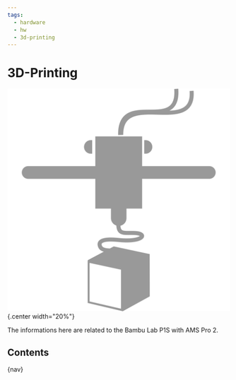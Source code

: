 ```yaml
---
tags:
  - hardware
  - hw
  - 3d-printing
---
```


# 3D-Printing

![](img/logo.svg){.center width="20%"}

The informations here are related to the Bambu Lab P1S with AMS Pro 2.

## Contents

{nav}
